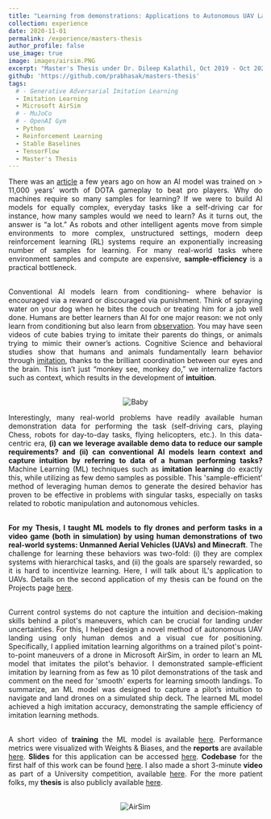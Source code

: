 ```yaml
---
title: "Learning from demonstrations: Applications to Autonomous UAV Landing and Minecraft"
collection: experience
date: 2020-11-01
permalink: /experience/masters-thesis
author_profile: false
use_image: true
image: images/airsim.PNG
excerpt: "Master's Thesis under Dr. Dileep Kalathil, Oct 2019 - Oct 2020."
github: 'https://github.com/prabhasak/masters-thesis'
tags:
  # - Generative Adversarial Imitation Learning
  - Imitation Learning
  - Microsoft AirSim
  # - MuJoCo
  # - OpenAI Gym
  - Python
  - Reinforcement Learning
  - Stable Baselines
  - TensorFlow
  - Master's Thesis
---
```


<!-- Abstract -->
<!-- ====== -->

<div style="text-align: justify">

There was an <a href="https://openai.com/blog/openai-five-defeats-dota-2-world-champions/">article</a> a few years ago on how an AI model was trained on > 11,000 years’ worth of DOTA gameplay to beat pro players. Why do machines require so many samples for learning? If we were to build AI models for equally complex, everyday tasks like a self-driving car for instance, how many samples would we need to learn? As it turns out, the answer is “a lot.” As robots and other intelligent agents move from simple environments to more complex, unstructured settings, modern deep reinforcement learning (RL) systems require an exponentially increasing number of samples for learning. For many real-world tasks where environment samples and compute are expensive, <b>sample-efficiency</b> is a practical bottleneck. <br><br>

Conventional AI models learn from conditioning- where behavior is encouraged via a reward or discouraged via punishment. Think of spraying water on your dog when he bites the couch or treating him for a job well done. Humans are better learners than AI for one major reason: we not only learn from conditioning but also learn from <u>observation</u>. You may have seen videos of cute babies trying to imitate their parents do things, or animals trying to mimic their owner’s actions. Cognitive Science and behavioral studies show that humans and animals fundamentally learn behavior through <u>imitation</u>, thanks to the brilliant coordination between our eyes and the brain. This isn’t just “monkey see, monkey do,” we internalize factors such as context, which results in the development of <b>intuition</b>. <br><br>

<p align="center">
<img src="https://prabhasak.github.io/files/E3-baby.jpg" alt="Baby"/>
</p>

Interestingly, many real-world problems have readily available human demonstration data for performing the task (self-driving cars, playing Chess, robots for day-to-day tasks, flying helicopters, etc.). In this data-centric era, <b>(i) can we leverage available demo data to reduce our sample requirements? and (ii) can conventional AI models learn context and capture intuition by referring to data of a human performing tasks?</b> Machine Learning (ML) techniques such as <b>imitation learning</b> do exactly this, while utilizing as few demo samples as possible. This 'sample-efficient' method of leveraging human demos to generate the desired behavior has proven to be effective in problems with singular tasks, especially on tasks related to robotic manipulation and autonomous vehicles. <br><br> 

<b>For my Thesis, I taught ML models to fly drones and perform tasks in a video game (both in simulation) by using human demonstrations of two real-world systems: Unmanned Aerial Vehicles (UAVs) and Minecraft</b>. The challenge for learning these behaviors was two-fold: (i) they are complex systems with hierarchical tasks, and (ii) the goals are sparsely rewarded, so it is hard to incentivize learning. Here, I will talk about IL's application to UAVs. Details on the second application of my thesis can be found on the Projects page <a href="http://prabhasak.github.io/projects/minecraft">here</a>. <br><br>

Current control systems do not capture the intuition and decision-making skills behind a pilot's maneuvers, which can be crucial for landing under uncertainties. For this, I helped design a novel method of autonomous UAV landing using only human demos and a visual cue for positioning. Specifically, I applied imitation learning algorithms on a trained pilot's point-to-point maneuvers of a drone in Microsoft AirSim, in order to learn an ML model that imitates the pilot's behavior. I demonstrated sample-efficient imitation by learning from as few as 10 pilot demonstrations of the task and comment on the need for 'smooth' experts for learning smooth landings. To summarize, an ML model was designed to capture a pilot’s intuition to navigate and land drones on a simulated ship deck. The learned ML model achieved a high imitation accuracy, demonstrating the sample efficiency of imitation learning methods.<br><br>

 A short video of <b>training</b> the ML model is available <a href="https://youtu.be/oj4y8GOq4gk">here</a>. Performance metrics were visualized with Weights & Biases, and the <b>reports</b> are available <a href="https://wandb.ai/prabhasak/masters-thesis/reportlist?workspace=user-prabhasak">here</a>. <b>Slides</b> for this application can be accessed <a href="https://prabhasak.github.io/files/E3-Masters_Thesis_Prabhasa_Kalkur_Slides_pdf_friendly_1.pdf">here</a>. <b>Codebase</b> for the first half of this work can be found <a href="https://github.com/prabhasak/masters-thesis">here</a>. I also made a short 3-minute <b>video</b> as part of a University competition, available <a href="https://vimeo.com/472405835">here</a>. For the more patient folks, my <b>thesis</b> is also publicly available <a href="https://prabhasak.github.io/files/E3-Masters_Thesis_Prabhasa_Kalkur.pdf">here</a>. <br><br>


<!-- </div> -->

<!-- <figure>
  <img src="https://prabhasak.github.io/files/AirSim.gif" alt="AirSim" width=100/>
  <figcaption>Autonomous UAV navigation and landing in Microsoft AirSim.</figcaption>
</figure> -->

<p align="center">
<img src="https://prabhasak.github.io/files/E3-AirSim.gif" alt="AirSim"/>
</p>